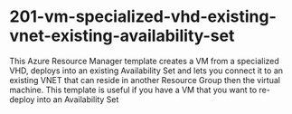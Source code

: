 # 201-vm-specialized-vhd-existing-vnet-existing-availability-set
This Azure Resource Manager template creates a VM from a specialized VHD, deploys into an existing Availability Set and lets you connect it to an existing VNET that can reside in another Resource Group then the virtual machine. This template is useful if you have a VM that you want to re-deploy into an Availability Set
